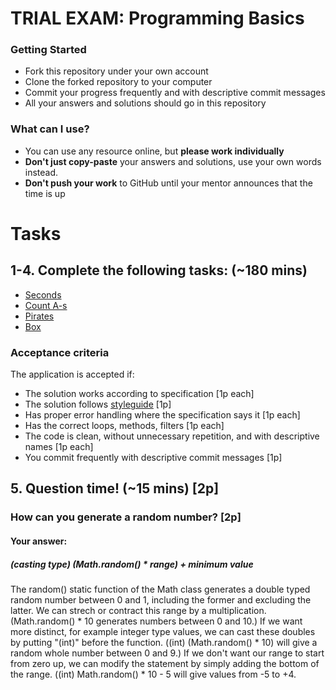 # TRIAL EXAM: Programming Basics

### Getting Started
 - Fork this repository under your own account
 - Clone the forked repository to your computer
 - Commit your progress frequently and with descriptive commit messages
 - All your answers and solutions should go in this repository

### What can I use?
- You can use any resource online, but **please work individually**
- **Don't just copy-paste** your answers and solutions, use your own words instead.
- **Don't push your work** to GitHub until your mentor announces that the time is up


# Tasks
## 1-4. Complete the following tasks: (~180 mins)

- [Seconds](seconds/Seconds.java)
- [Count A-s](countas/CountAs.java)
- [Pirates](pirates/Pirates.java)
- [Box](box/Box.java)

### Acceptance criteria
The application is accepted if:
- The solution works according to specification [1p each]
- The solution follows [styleguide](https://github.com/greenfox-academy/teaching-materials/blob/master/styleguide/java.md) [1p]
- Has proper error handling where the specification says it [1p each]
- Has the correct loops, methods, filters [1p each]
- The code is clean, without unnecessary repetition, and with descriptive names [1p each]
- You commit frequently with descriptive commit messages [1p]

## 5. Question time! (~15 mins) [2p]

### How can you generate a random number? [2p]
#### Your answer:
##### (_casting type_) (Math.random() * _range_) + _minimum value_
The random() static function of the Math class generates a double typed random number between 0 and 1, including the former and excluding the latter. We can strech or contract this range by a multiplication. (Math.random() * 10 generates numbers between 0 and 10.)
If we want more distinct, for example integer type values, we can cast these doubles by putting "(int)" before the function. ((int) (Math.random() * 10) will give a random whole number between 0 and 9.)
If we don't want our range to start from zero up, we can modify the statement by simply adding the bottom of the range. ((int) Math.random() * 10 - 5 will give values from -5 to +4.
